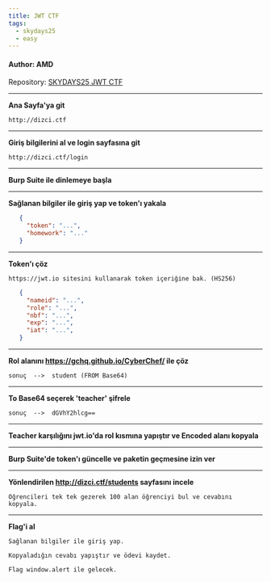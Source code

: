 ```yaml
---
title: JWT CTF
tags:
  - skydays25
  - easy
---
```


#### Author: AMD

Repository: [SKYDAYS25 JWT CTF](https://github.com/skylab-kulubu/SKYDAYS-CTF-25/tree/main/web/jwt-amd)

-----------------------------------------------------------------------------------
<b>Ana Sayfa'ya git</b>

```link
http://dizci.ctf
```

-----------------------------------------------------------------------------------
<b>Giriş bilgilerini al ve login sayfasına git</b>

```link
http://dizci.ctf/login
```

-----------------------------------------------------------------------------------
<b>Burp Suite ile dinlemeye başla</b>

-----------------------------------------------------------------------------------
<b>Sağlanan bilgiler ile giriş yap ve token'ı yakala</b>

```json
   {
     "token": "...",
     "homework": "..."
   }
```

-----------------------------------------------------------------------------------
<b>Token'ı çöz</b>

```text
https://jwt.io sitesini kullanarak token içeriğine bak. (HS256)
```

```json
   {
     "nameid": "...",
     "role": "...",
     "nbf": "...",
     "exp": "...",
     "iat": "...",
   }
```
-----------------------------------------------------------------------------------
<b>Rol alanını https://gchq.github.io/CyberChef/ ile çöz</b>

```text
sonuç  -->  student (FROM Base64)
```

-----------------------------------------------------------------------------------
<b>To Base64 seçerek 'teacher' şifrele</b>

```text
sonuç  -->  dGVhY2hlcg==
```

-----------------------------------------------------------------------------------
<b>Teacher karşılığını jwt.io'da rol kısmına yapıştır ve Encoded alanı kopyala</b>

-----------------------------------------------------------------------------------
<b>Burp Suite'de token'ı güncelle ve paketin geçmesine izin ver</b>

-----------------------------------------------------------------------------------
<b>Yönlendirilen http://dizci.ctf/students sayfasını incele</b>

```text
Öğrencileri tek tek gezerek 100 alan öğrenciyi bul ve cevabını kopyala.
```

-----------------------------------------------------------------------------------
<b>Flag'i al</b>

```text
Sağlanan bilgiler ile giriş yap.

Kopyaladığın cevabı yapıştır ve ödevi kaydet.

Flag window.alert ile gelecek.
```
